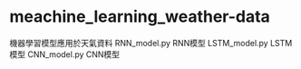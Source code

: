 # meachine_learning_weather-data
機器學習模型應用於天氣資料
RNN_model.py
RNN模型
LSTM_model.py
LSTM模型
CNN_model.py
CNN模型
